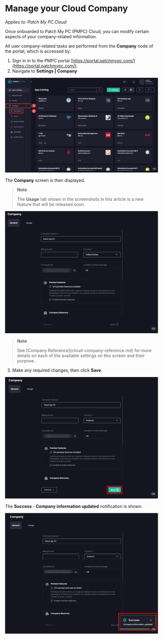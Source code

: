# Manage your Cloud Company

_Applies to: Patch My PC Cloud_

Once onboarded to Patch My PC (PMPC) Cloud, you can modify certain aspects of your company-related information.

All user company-related tasks are performed from the <strong>Company</strong> node of the portal, which is accessed by:

1. Sign in in to the PMPC portal [https://portal.patchmypc.com/](https://portal.patchmypc.com/).
2. Navigate to <strong>Settings | Company</strong>

![Navigating to “Settings | Company”](/_images/image-(678).png "Navigating to “Settings | Company”")

The <strong>Company</strong> screen is then displayed.

<blockquote class="wp-block-quote">
<p><strong>Note</strong></p>
<p>The <strong>Usage</strong> tab shown in the screenshots in this article is a new feature that will be released soon.</p>
</blockquote>

![“Company” screen](/_images/image-(2688).png "“Company” screen")

<blockquote class="wp-block-quote">
<p><strong>Note</strong></p>
<p>See [Company Reference](cloud-company-reference.md) for more details on each of the available settings on this screen and their purpose.</p>
</blockquote>

3. Make any required changes, then click <strong>Save</strong>.

![Clicking &#x22;Save&#x22; to save changes](/_images/image-(2687).png "Clicking &#x22;Save&#x22; to save changes")

The <strong>Success - Company information updated</strong> notification is shown.

![&#x22;Success - Company information updated&#x22; notification](/_images/image-(2689).png "&#x22;Success - Company information updated&#x22; notification")